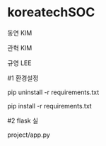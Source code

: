 # koreatechSOC

동연 KIM

관혁 KIM

규영 LEE


#1 환경설정

pip uninstall -r requirements.txt

pip install -r requirements.txt


#2 flask 실

project/app.py
